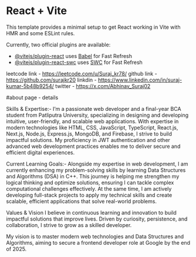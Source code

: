 # React + Vite

This template provides a minimal setup to get React working in Vite with HMR and some ESLint rules.

Currently, two official plugins are available:

- [@vitejs/plugin-react](https://github.com/vitejs/vite-plugin-react/blob/main/packages/plugin-react/README.md) uses [Babel](https://babeljs.io/) for Fast Refresh
- [@vitejs/plugin-react-swc](https://github.com/vitejs/vite-plugin-react-swc) uses [SWC](https://swc.rs/) for Fast Refresh


leetcode link - https://leetcode.com/u/Suraj_kr78/
github link - https://github.com/surajkr20
linkdin - https://www.linkedin.com/in/suraj-kumar-5b48b9254/
twitter - https://x.com/Abhinav_Suraj02


#about page - details

Skills & Expertise:-
I’m a passionate web developer and a final-year BCA student from Patliputra University, specializing in designing and developing intuitive, user-friendly, and scalable web applications. With expertise in modern technologies like HTML, CSS, JavaScript, TypeScript, React.js, Next.js, Node.js, Express.js, MongoDB, and Firebase, I strive to build impactful solutions. My proficiency in JWT authentication and other advanced web development practices enables me to deliver secure and efficient digital experiences.

 
Current Learning Goals:-
Alongside my expertise in web development, I am currently enhancing my problem-solving skills by learning Data Structures and Algorithms (DSA) in C++. This journey is helping me strengthen my logical thinking and optimize solutions, ensuring I can tackle complex computational challenges effectively. At the same time, I am actively developing full-stack projects to apply my technical skills and create scalable, efficient applications that solve real-world problems.


Values & Vision
I believe in continuous learning and innovation to build impactful solutions that improve lives. Driven by curiosity, persistence, and collaboration, I strive to grow as a skilled developer.

My vision is to master modern web technologies and Data Structures and Algorithms, aiming to secure a frontend developer role at Google by the end of 2025.
